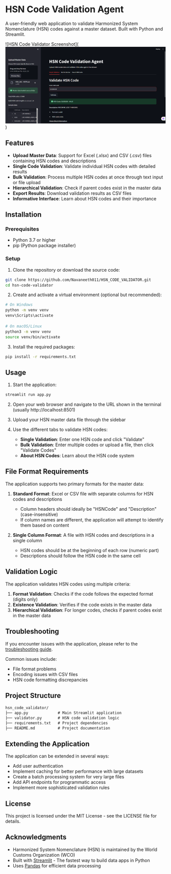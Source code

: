 # HSN Code Validation Agent

A user-friendly web application to validate Harmonized System Nomenclature (HSN) codes against a master dataset. Built with Python and Streamlit.

![HSN Code Validator Screenshot](![alt text](image.png))

## Features

- **Upload Master Data**: Support for Excel (.xlsx) and CSV (.csv) files containing HSN codes and descriptions
- **Single Code Validation**: Validate individual HSN codes with detailed results
- **Bulk Validation**: Process multiple HSN codes at once through text input or file upload
- **Hierarchical Validation**: Check if parent codes exist in the master data
- **Export Results**: Download validation results as CSV files
- **Informative Interface**: Learn about HSN codes and their importance

## Installation

### Prerequisites

- Python 3.7 or higher
- pip (Python package installer)

### Setup

1. Clone the repository or download the source code:

```bash
git clone https://github.com/Navaneeth011/HSN_CODE_VALIDATOR.git
cd hsn-code-validator
```

2. Create and activate a virtual environment (optional but recommended):

```bash
# On Windows
python -m venv venv
venv\Scripts\activate

# On macOS/Linux
python3 -m venv venv
source venv/bin/activate
```

3. Install the required packages:

```bash
pip install -r requirements.txt
```

## Usage

1. Start the application:

```bash
streamlit run app.py
```

2. Open your web browser and navigate to the URL shown in the terminal (usually http://localhost:8501)

3. Upload your HSN master data file through the sidebar

4. Use the different tabs to validate HSN codes:
   - **Single Validation**: Enter one HSN code and click "Validate"
   - **Bulk Validation**: Enter multiple codes or upload a file, then click "Validate Codes"
   - **About HSN Codes**: Learn about the HSN code system

## File Format Requirements

The application supports two primary formats for the master data:

1. **Standard Format**: Excel or CSV file with separate columns for HSN codes and descriptions
   - Column headers should ideally be "HSNCode" and "Description" (case-insensitive)
   - If column names are different, the application will attempt to identify them based on content

2. **Single Column Format**: A file with HSN codes and descriptions in a single column
   - HSN codes should be at the beginning of each row (numeric part)
   - Descriptions should follow the HSN code in the same cell

## Validation Logic

The application validates HSN codes using multiple criteria:

1. **Format Validation**: Checks if the code follows the expected format (digits only)
2. **Existence Validation**: Verifies if the code exists in the master data
3. **Hierarchical Validation**: For longer codes, checks if parent codes exist in the master data

## Troubleshooting

If you encounter issues with the application, please refer to the [troubleshooting guide](troubleshooting_guide.md).

Common issues include:
- File format problems
- Encoding issues with CSV files
- HSN code formatting discrepancies

## Project Structure

```
hsn_code_validator/
├── app.py             # Main Streamlit application
├── validator.py       # HSN code validation logic
├── requirements.txt   # Project dependencies
├── README.md          # Project documentation
```

## Extending the Application

The application can be extended in several ways:

- Add user authentication
- Implement caching for better performance with large datasets
- Create a batch processing system for very large files
- Add API endpoints for programmatic access
- Implement more sophisticated validation rules

## License

This project is licensed under the MIT License - see the LICENSE file for details.

## Acknowledgments

- Harmonized System Nomenclature (HSN) is maintained by the World Customs Organization (WCO)
- Built with [Streamlit](https://streamlit.io/) - The fastest way to build data apps in Python
- Uses [Pandas](https://pandas.pydata.org/) for efficient data processing
